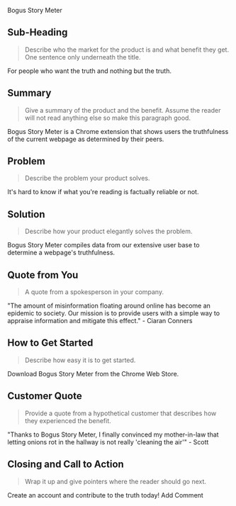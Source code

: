 Bogus Story Meter
<!--
> This material was originally posted [here](http://www.quora.com/What-is-Amazons-approach-to-product-development-and-product-management). It is reproduced here for posterities sake.
There is an approach called "working backwards" that is widely used at Amazon. They work backwards from the customer, rather than starting with an idea for a product and trying to bolt customers onto it. While working backwards can be applied to any specific product decision, using this approach is especially important when developing new products or features.
For new initiatives a product manager typically starts by writing an internal press release announcing the finished product. The target audience for the press release is the new/updated product's customers, which can be retail customers or internal users of a tool or technology. Internal press releases are centered around the customer problem, how current solutions (internal or external) fail, and how the new product will blow away existing solutions.
If the benefits listed don't sound very interesting or exciting to customers, then perhaps they're not (and shouldn't be built). Instead, the product manager should keep iterating on the press release until they've come up with benefits that actually sound like benefits. Iterating on a press release is a lot less expensive than iterating on the product itself (and quicker!).
If the press release is more than a page and a half, it is probably too long. Keep it simple. 3-4 sentences for most paragraphs. Cut out the fat. Don't make it into a spec. You can accompany the press release with a FAQ that answers all of the other business or execution questions so the press release can stay focused on what the customer gets. My rule of thumb is that if the press release is hard to write, then the product is probably going to suck. Keep working at it until the outline for each paragraph flows.
Oh, and I also like to write press-releases in what I call "Oprah-speak" for mainstream consumer products. Imagine you're sitting on Oprah's couch and have just explained the product to her, and then you listen as she explains it to her audience. That's "Oprah-speak", not "Geek-speak".
Once the project moves into development, the press release can be used as a touchstone; a guiding light. The product team can ask themselves, "Are we building what is in the press release?" If they find they're spending time building things that aren't in the press release (overbuilding), they need to ask themselves why. This keeps product development focused on achieving the customer benefits and not building extraneous stuff that takes longer to build, takes resources to maintain, and doesn't provide real customer benefit (at least not enough to warrant inclusion in the press release).
 -->
## Sub-Heading ##
  > Describe who the market for the product is and what benefit they get. One sentence only underneath the title.

  For people who want the truth and nothing but the truth.
## Summary ##
  > Give a summary of the product and the benefit. Assume the reader will not read anything else so make this paragraph good.

  Bogus Story Meter is a Chrome extension that shows users the truthfulness of the current webpage as determined by their peers.
## Problem ##
  > Describe the problem your product solves.

 It's hard to know if what you're reading is factually reliable or not.
## Solution ##
  > Describe how your product elegantly solves the problem.

 Bogus Story Meter compiles data from our extensive user base to determine a webpage's truthfulness.
## Quote from You ##
  > A quote from a spokesperson in your company.

"The amount of misinformation floating around online has become an epidemic to society.  Our mission is to provide users with a simple way to appraise information and mitigate this effect." - Ciaran Conners
## How to Get Started ##
  > Describe how easy it is to get started.

 Download Bogus Story Meter from the Chrome Web Store.
## Customer Quote ##
  > Provide a quote from a hypothetical customer that describes how they experienced the benefit.

"Thanks to Bogus Story Meter, I finally convinced my mother-in-law that letting onions rot in the hallway is not really 'cleaning the air'" - Scott
## Closing and Call to Action ##
  > Wrap it up and give pointers where the reader should go next.

  Create an account and contribute to the truth today!
Add Comment
